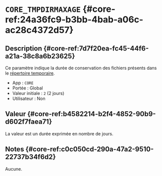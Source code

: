 # `CORE_TMPDIRMAXAGE`  {#core-ref:24a36fc9-b3bb-4bab-a06c-ac28c4372d57}

## Description  {#core-ref:7d7f20ea-fc45-44f6-a21a-38c8a6b23625}

Ce paramètre indique la durée de conservation des fichiers présents dans le
[répertoire temporaire][core_tmpdir].

*   App : `CORE`
*   Portée : Global
*   Valeur initiale : `2` (2 jours)
*   Utilisateur : Non

## Valeur  {#core-ref:b4582214-b2f4-4852-90b9-d602f7faea71}

La valeur est un durée exprimée en nombre de jours.

## Notes  {#core-ref:c0c050cd-290a-47a2-9510-22737b34f6d2}

Aucune.

<!-- links -->
[core_tmpdir]: #core-ref:21893de9-7b24-49f2-a408-4fa2f8ca0951
